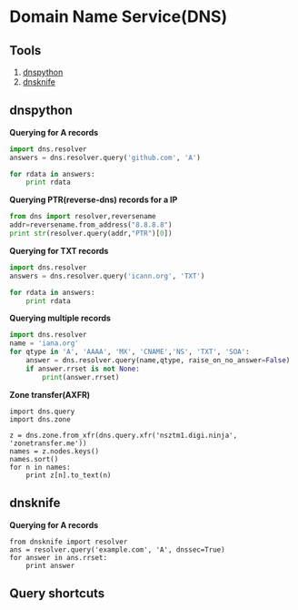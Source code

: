 # Domain Name Service(DNS)


## Tools

1. [dnspython](http://www.dnspython.org/)
2. [dnsknife](https://github.com/Gandi/dnsknife)


## dnspython

**Querying for A records**

```python
import dns.resolver
answers = dns.resolver.query('github.com', 'A')

for rdata in answers:
    print rdata
```

**Querying PTR(reverse-dns) records for a IP**

```python
from dns import resolver,reversename
addr=reversename.from_address("8.8.8.8")
print str(resolver.query(addr,"PTR")[0])
```

**Querying for TXT records**

```python
import dns.resolver
answers = dns.resolver.query('icann.org', 'TXT')

for rdata in answers:
    print rdata
```


**Querying multiple records**

```python
import dns.resolver
name = 'iana.org'
for qtype in 'A', 'AAAA', 'MX', 'CNAME','NS', 'TXT', 'SOA':
    answer = dns.resolver.query(name,qtype, raise_on_no_answer=False)
    if answer.rrset is not None:
        print(answer.rrset)
```


**Zone transfer(AXFR)**

```
import dns.query
import dns.zone

z = dns.zone.from_xfr(dns.query.xfr('nsztm1.digi.ninja', 'zonetransfer.me'))
names = z.nodes.keys()
names.sort()
for n in names:
    print z[n].to_text(n)
```

## dnsknife


**Querying for A records**

```
from dnsknife import resolver
ans = resolver.query('example.com', 'A', dnssec=True)
for answer in ans.rrset:                                      
    print answer
```

## Query shortcuts